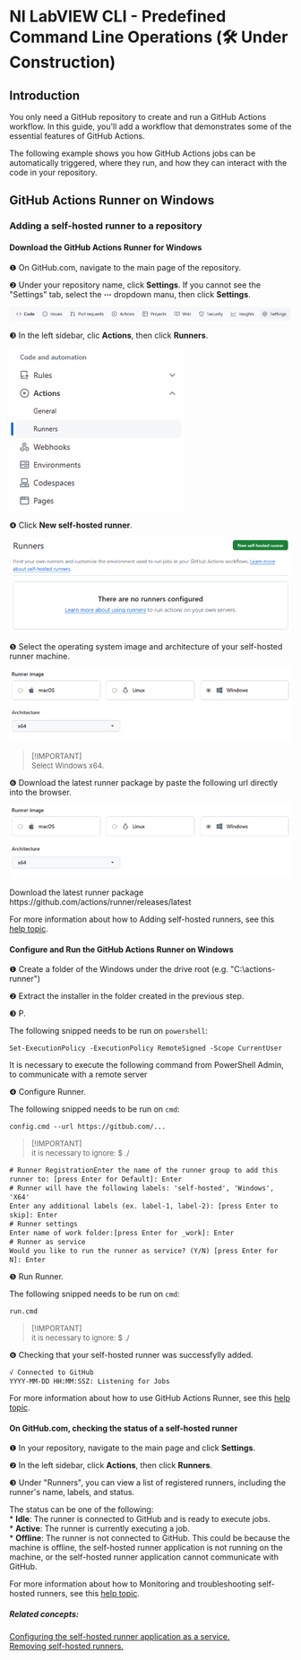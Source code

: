 <h1>NI LabVIEW CLI - Predefined Command Line Operations (&#x1F6E0 Under Construction)</h1>

<h2>Introduction</h2>

<p>You only need a GitHub repository to create and run a GitHub Actions workflow. In this guide, you'll add a workflow that demonstrates some of the essential features of GitHub Actions.</p>
<p>The following example shows you how GitHub Actions jobs can be automatically triggered, where they run, and how they can interact with the code in your repository.</p>

<h2>GitHub Actions Runner on Windows</h2>

<h3>Adding a self-hosted runner to a repository</h3>

<h4>Download the GitHub Actions Runner for Windows</h4>
  <p />
  <!--1.--><p>&#x2776 On GitHub.com, navigate to the main page of the repository.</p>
  <!--2.--><p>&#x2777 Under your repository name, click <strong>Settings</strong>. If you cannot see the "Settings" tab, select the <strong>&#x22EF</strong> dropdown manu, then click <strong>Settings</strong>.</p>
    <p align="center">
      <img src="./images/repository-settings.png">
    </p>
  <!--3.--><p>&#x2778 In the left sidebar, clic <strong>Actions</strong>, then click <strong>Runners</strong>.</p>
    <p align="left">
      <img src="./images/actions-runners.png">
    </p>
  <!--4.--><p>&#x2779 Click <strong>New self-hosted runner</strong>.</p>
    <p align="center">
      <img src="./images/new-selfhosted-runner.png">
    </p>
  <!--5.--><p>&#x277A Select the operating system image and architecture of your self-hosted runner machine.</p>
    <p align="center">
      <img src="./images/runner-image.png">
    </p>
    <p/>
    <blockquote>
      <p><font size="-1">[!IMPORTANT]<br>Select Windows x64.</font></p>
    </blockquote>
    <p/>
  <!--6.--><p>&#x277B Download the latest runner package by paste the following url directly into the browser.</p>
    <p align="center">
      <img src="./images/runner-image.png">
    </p>
    <p>
      Download the latest runner package
      https://github.com/actions/runner/releases/latest
    </p>

<p>For more information about how to Adding self-hosted runners, see this <a href="https://docs.github.com/en/actions/hosting-your-own-runners/managing-self-hosted-runners/adding-self-hosted-runners" title="Adding self-hosted runners">help topic</a>.</p>

<h4>Configure and Run the GitHub Actions Runner on Windows</h4>
  <p />
  <!--1.--><p>&#x2776 Create a folder of the Windows under the drive root (e.g. "C:\actions-runner")</p>
  <!--2.--><p>&#x2777 Extract the installer in the folder created in the previous step.</p>
  <!--3.--><p>&#x2778 P.</p>
    <p/>
    <p>The following snipped needs to be run on <code>powershell</code>:</p>
    <p/>
    <pre><code class="language-powershell">Set-ExecutionPolicy -ExecutionPolicy RemoteSigned -Scope CurrentUser</code></pre>
    <p>It is necessary to execute the following command from PowerShell Admin, to communicate with a remote server</p>
  <!--4.--><p>&#x2779 Configure Runner.</p>
    <p/>
    <p>The following snipped needs to be run on <code>cmd</code>:</p>
    <pre><code class="language-cmd">config.cmd --url https://gitbub.com/...</code></pre>
    <p/>
    <blockquote>
    <p><font size="-1">[!IMPORTANT]<br/>it is necessary to ignore: $ ./</font></p>
    </blockquote>
    <pre><code class="language-cmd"><span class="hljs-comment"># Runner Registration</span>Enter the name of the runner group to add this runner to: [press Enter for Default]: Enter<br/><span class="hljs-comment"># Runner will have the following labels: 'self-hosted', 'Windows', 'X64'</span><br/>Enter any additional labels (ex. label-1, label-2): [press Enter to skip]: Enter<br/><span class="hljs-comment"># Runner settings</span><br/>Enter name of work folder:[press Enter for _work]: Enter<br/><span class="hljs-comment"># Runner as service</span><br/>Would you like to run the runner as service? (Y/N) [press Enter for N]: Enter</code></pre>
    <p/>
  <!--5.--><p>&#x277A Run Runner.</p>
    <p/>
    <p>The following snipped needs to be run on <code>cmd</code>:</p>
    <pre><code class="language-cmd">run.cmd</code></pre>
    <p/>
    <blockquote>
    <p><font size="-1">[!IMPORTANT]<br>it is necessary to ignore: $ ./</font></p>
    </blockquote>
    <p/>
  <!--6.--><p>&#x277B Checking that your self-hosted runner was successfylly added.</p>
    <p/>
    <pre><code class="language-cmd">&#x221A Connected to GitHub<br />YYYY-MM-DD HH:MM:SSZ: Listening for Jobs</code></pre>
    <p/>

<p>For more information about how to use GitHub Actions Runner, see this <a href="https://github.com/actions/runner" title="GitHub Actions Runner">help topic</a>.</p>

<h4>On GitHub.com, checking the status of a self-hosted runner</h4>
  <p />
  <!--1.--><p>&#x2776 In your repository, navigate to the main page and click <strong>Settings</strong>.</p>
  <!--2.--><p>&#x2777 In the left sidebar, click <strong>Actions</strong>, then click <strong>Runners</strong>.</p>
  <!--3.--><p>&#x2778 Under "Runners", you can view a list of registered runners, including the runner's name, labels, and status.</p>
  <p>
  The status can be one of the following:<br/>
  * <strong>Idle</strong>: The runner is connected to GitHub and is ready to execute jobs.<br/>
  * <strong>Active</strong>: The runner is currently executing a job.<br/>
  * <strong>Offline</strong>: The runner is not connected to GitHub. This could be because the machine is offline, the self-hosted runner application is not running on the machine, or the self-hosted runner application cannot communicate with GitHub.<br/>
  </p>
                       
<p>For more information about how to Monitoring and troubleshooting self-hosted runners, see this <a href="https://docs.github.com/en/actions/hosting-your-own-runners/managing-self-hosted-runners/monitoring-and-troubleshooting-self-hosted-runners" title="Monitoring and troubleshooting self-hosted runners">help topic</a>.</p>

<h5>Related concepts:</h5>
<p>
<a href="https://docs.github.com/en/actions/hosting-your-own-runners/managing-self-hosted-runners/configuring-the-self-hosted-runner-application-as-a-service">Configuring the self-hosted runner application as a service.</a><br/>
<a href="https://docs.github.com/en/actions/hosting-your-own-runners/managing-self-hosted-runners/removing-self-hosted-runners">Removing self-hosted runners.</a><br/>
</p>